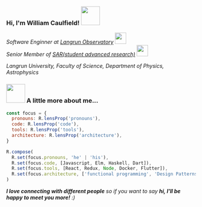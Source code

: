 <h3> Hi, I'm William Caulfield! <img src="https://media.giphy.com/media/mGcNjsfWAjY5AEZNw6/giphy.gif" width="50"></h3>

<p>
  <em>
    Software Enginner at <a href='#'>Langrun Observatory</a> <img src="https://media.giphy.com/media/WUlplcMpOCEmTGBtBW/giphy.gif" width="30">
  </em>
  <br/>
  <em>
    Senior Member of <a href='#'>SAR(student advanced research)</a> <img src="https://media.giphy.com/media/fYSnHlufseco8Fh93Z/giphy.gif" width="30">
  </em>
</p>

<em>
  Langrun University, Faculty of Science, Department of Physics, Astrophysics 
</em>

### <img src="https://media.giphy.com/media/VgCDAzcKvsR6OM0uWg/giphy.gif" width="50"> A little more about me...  

```javascript
const focus = {
  pronouns: R.lensProp('pronouns'),
  code: R.lensProp('code'),
  tools: R.lensProp('tools'),
  architecture: R.lensProp('architecture'),
}

R.compose(
  R.set(focus.pronouns, 'he' | 'his'),
  R.set(focus.code, [Javascript, Elm, Haskell, Dart]),
  R.set(focus.tools, [React, Redux, Node, Docker, Flutter]),
  R.set(focus.architecture, ['functional programming', 'Design Patterns']),
)
```
<em><b>I love connecting with different people</b> so if you want to say <b>hi, I'll be happy to meet you more!</b> :)</em>
